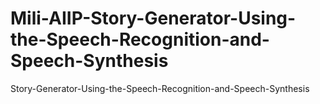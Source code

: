 # Mili-AIIP-Story-Generator-Using-the-Speech-Recognition-and-Speech-Synthesis
Story-Generator-Using-the-Speech-Recognition-and-Speech-Synthesis
